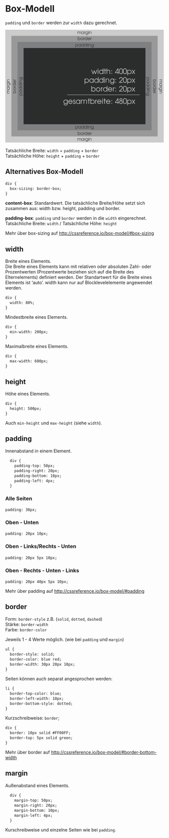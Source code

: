 # Box-Modell

`padding` und `border` werden zur `width` dazu gerechnet.

![Box Modell](boxmodell.jpg)

Tatsächliche Breite: `width` + `padding` + `border`  
Tatsächliche Höhe: `height` + `padding` + `border`

## Alternatives Box-Modell

```
div {
  box-sizing: border-box;
}
```

**content-box**: Standardwert. Die tatsächliche Breite/Höhe setzt sich zusammen aus: width bzw. height, padding und border.

**padding-box**: 
`padding` und `border` werden in die `width` eingerechnet. Tatsächliche Breite: `width` / Tatsächliche Höhe: `height`

Mehr über box-sizing auf <http://cssreference.io/box-model/#box-sizing>


## width

Breite eines Elements.  
Die Breite eines Elements kann mit relativen oder absoluten Zahl- oder Prozentwerten (Prozentwerte beziehen sich auf die Breite des Elternelements) definiert werden. Der Standartwert für die Breite eines Elements ist ‘auto’. width kann nur auf Blocklevelelemente angewendet werden.

```
div {
  width: 80%;
}
```

Mindestbreite eines Elements.

```
div {
  min-width: 200px;
}
```

Maximalbreite eines Elements.

```
div {
  max-width: 600px;
}
```

## height

Höhe eines Elements.

```
div {
  height: 500px;
}
```

Auch `min-height` und `max-height` (siehe `width`).

## padding

Innenabstand in einem Element.

```
  div {
    padding-top: 50px;
    padding-right: 20px;
    padding-bottom: 10px;
    padding-left: 4px;
  }
```

### Alle Seiten

`padding: 30px;`

### Oben - Unten

`padding: 20px 10px;`

### Oben - Links/Rechts - Unten

`padding: 20px 5px 10px;`

### Oben - Rechts - Unten - Links

`padding: 20px 40px 5px 10px;`


Mehr über padding auf <http://cssreference.io/box-model/#padding>

## border

Form: `border-style` z.B. (`solid`, `dotted`, `dashed`)  
Stärke: `border-width`  
Farbe: `border-color`

Jeweils 1 - 4 Werte möglich. (wie bei `padding` und `margin`)

```
ul {
  border-style: solid;
  border-color: blue red;
  border-width: 30px 20px 10px;
}
```

Seiten können auch separat angesprochen werden:

```
li {
  border-top-color: blue;
  border-left-width: 10px;
  border-bottom-style: dotted;
}
```

Kurzschreibweise: `border`;

```
div {
  border: 10px solid #FF00FF;
  border-top: 5px solid green;
}
``` 

Mehr über border auf <http://cssreference.io/box-model/#border-bottom-width>

## margin

Außenabstand eines Elements.

```
  div {
    margin-top: 50px;
    margin-right: 20px;
    margin-bottom: 10px;
    margin-left: 4px;
  }
```

Kurschreibweise und einzelne Seiten wie bei `padding`. 

